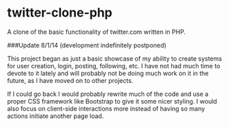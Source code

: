twitter-clone-php
=================

A clone of the basic functionality of twitter.com written in PHP.

###Update 8/1/14 (development indefinitely postponed)

This project began as just a basic showcase of my ability to create systems for user creation, login, posting, following, etc. I have not had much time to devote to it lately and will probably not be doing much work on it in the future, as I have moved on to other projects.

If I could go back I would probably rewrite much of the code and use a proper CSS framework like Bootstrap to give it some nicer styling. I would also focus on client-side interactions more instead of having so many actions initiate another page load.